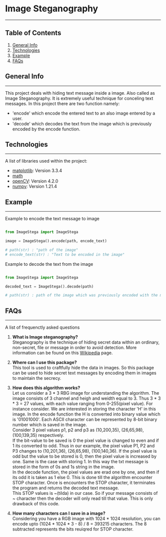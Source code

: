 # Image Steganography
***

## Table of Contents
1. [General Info](#general-info)
2. [Technologies](#technologies)
3. [Example](#example)
4. [FAQs](#faqs)

## General Info
***
This project deals with hiding text message inside a image. 
Also called as Image Steganography. It is extremely useful technique
for conceling text messages. In this project there are two function namely:
* 'encode' which encode the entered text to an also image entered by a user. 
* 'decode' which decodes the text from the image which 
is previously encoded by the encode function. 

## Technologies
***
A list of libraries used within the project:
* [matplotlib](https://matplotlib.org): Version 3.3.4
* [math](https://docs.python.org/3/library/math.html)
* [openCV](https://opencv.org): Version 4.2.0
* [numpy](https://numpy.org): Version 1.21.4


## Example
***
Example to encode the text message to image
```python

from ImageStega import ImageStega

image = ImageStega().encode(path, encode_text)

# path(str) : "path of the image" 
# encode_text(str) : "Text to be encoded in the image"

```

Example to decode the text from the image

```python

from ImageStega import ImageStega

decoded_text = ImageStega().decode(path) 

# path(str) : path of the image which was previously encoded with the message.

```


## FAQs
***
A list of frequenctly asked questions
1. **What is Image steganography?**<br>
Steganography is the technique of hiding secret data within an ordinary, non-secret, file or message in order to avoid detection. More information can be found on this [Wikipedia](https://en.wikipedia.org/wiki/Steganography) page.

2. **Where can I use this package?**<br>
This tool is used to craftfully hide the data in images. So this package can be used to hide secret text messages by encoding them in images to maintain the secrecy.

3. **How does this algorithm works?**<br>
Let us consider a 3 * 3 RBG image for understanding the algorithm. The image consists of 3 channel and heigh and weidth equal to 3. Thus 3 * 3 * 3 = 27 values, with each value ranging from 0-255(pixel value). For instance consider. We are interested in storing the character 'H' in this image. In the encode function the H is converted into binary value which is '01001000'. Each ASCII character can be represented by 8-bit binary number which is saved in the image.<br>
Consider 3 pixel values p1, p2 and p3 as (10,200,35), (26,65,98), (100,139,35) respectively.<br>
If the bit-value to be saved is 0 the pixel value is changed to even and if 1 its converted to odd. Thus in our example, the pixel value P1, P2 and P3 changes to (10,201,36), (26,65,98), (100,140,36). If the pixel value is odd but the value to be stored is 0, then the pixel value is increased by one. Same is the case with storing 1. In this way the txt message is stored in the form of 0s and 1s string in the image.<br>
In the decode function, the pixel values are erad one by one, and then if its odd it is taken as 1 else 0. This is done till the algorithm encounter STOP character. Once is encounters the STOP character, it terminates the program and returns the decoded text message.<br> 
This STOP values is ~(tilda) in our case. So if your message consists of ~ character then the decoder will only read till that value. This is only drawback of this code. 

4. **How many characters can I save in a image?**<br>
Considering you have a RGB image with 1024 * 1024 resolution, you can encode upto (1024 * 1024 * 3 - 8) / 8 = 393215 characters. The 8 subtracted represents the bits reuiqred for STOP character.  





   





